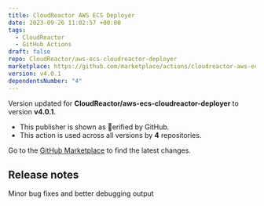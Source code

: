 ```yaml
---
title: CloudReactor AWS ECS Deployer
date: 2023-09-26 11:02:57 +00:00
tags:
  - CloudReactor
  - GitHub Actions
draft: false
repo: CloudReactor/aws-ecs-cloudreactor-deployer
marketplace: https://github.com/marketplace/actions/cloudreactor-aws-ecs-deployer
version: v4.0.1
dependentsNumber: "4"
---
```



Version updated for **CloudReactor/aws-ecs-cloudreactor-deployer** to version **v4.0.1**.
- This publisher is shown as erified by GitHub.
- This action is used across all versions by **4** repositories.

Go to the [GitHub Marketplace](https://github.com/marketplace/actions/cloudreactor-aws-ecs-deployer) to find the latest changes.

## Release notes

Minor bug fixes and better debugging output
